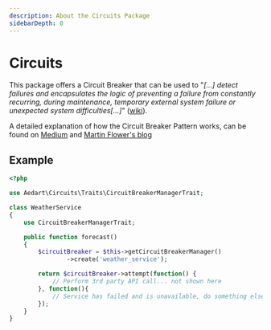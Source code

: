 ```yaml
---
description: About the Circuits Package
sidebarDepth: 0
---
```

# Circuits

This package offers a Circuit Breaker that can be used to "_[...] detect failures and encapsulates the logic of preventing a failure from constantly recurring, during maintenance, temporary external system failure or unexpected system difficulties[...]_" ([wiki](https://en.wikipedia.org/wiki/Circuit_breaker_design_pattern)).

A detailed explanation of how the Circuit Breaker Pattern works, can be found on [Medium](https://medium.com/@soumendrak/circuit-breaker-design-pattern-997c3521c1c4) and [Martin Flower's blog](https://martinfowler.com/bliki/CircuitBreaker.html)

## Example

```php
<?php

use Aedart\Circuits\Traits\CircuitBreakerManagerTrait;

class WeatherService
{
    use CircuitBreakerManagerTrait;

    public function forecast()
    {
        $circuitBreaker = $this->getCircuitBreakerManager()
                ->create('weather_service');

        return $circuitBreaker->attempt(function() {
            // Perform 3rd party API call... not shown here
        }, function(){
            // Service has failed and is unavailable, do something else...
        });
    }
}
```
